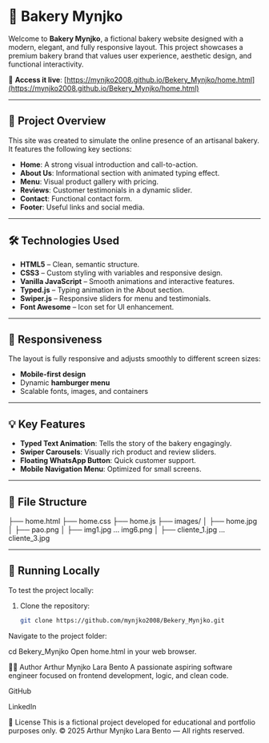 # 🥐 Bakery Mynjko

Welcome to **Bakery Mynjko**, a fictional bakery website designed with a modern, elegant, and fully responsive layout. This project showcases a premium bakery brand that values user experience, aesthetic design, and functional interactivity.

🔗 **Access it live**: [https://mynjko2008.github.io/Bekery_Mynjko/home.html](https://mynjko2008.github.io/Bekery_Mynjko/home.html)

---

## 📌 Project Overview

This site was created to simulate the online presence of an artisanal bakery. It features the following key sections:

- **Home**: A strong visual introduction and call-to-action.
- **About Us**: Informational section with animated typing effect.
- **Menu**: Visual product gallery with pricing.
- **Reviews**: Customer testimonials in a dynamic slider.
- **Contact**: Functional contact form.
- **Footer**: Useful links and social media.

---

## 🛠️ Technologies Used

- **HTML5** – Clean, semantic structure.
- **CSS3** – Custom styling with variables and responsive design.
- **Vanilla JavaScript** – Smooth animations and interactive features.
- **Typed.js** – Typing animation in the About section.
- **Swiper.js** – Responsive sliders for menu and testimonials.
- **Font Awesome** – Icon set for UI enhancement.

---

## 📱 Responsiveness

The layout is fully responsive and adjusts smoothly to different screen sizes:

- **Mobile-first design**
- Dynamic **hamburger menu**
- Scalable fonts, images, and containers

---

## 💡 Key Features

- **Typed Text Animation**: Tells the story of the bakery engagingly.
- **Swiper Carousels**: Visually rich product and review sliders.
- **Floating WhatsApp Button**: Quick customer support.
- **Mobile Navigation Menu**: Optimized for small screens.

---

## 📂 File Structure


├── home.html
├── home.css
├── home.js
├── images/
│ ├── home.jpg
│ ├── pao.png
│ ├── img1.jpg ... img6.png
│ ├── cliente_1.jpg ... cliente_3.jpg


---

## 🚀 Running Locally

To test the project locally:

1. Clone the repository:
   ```bash
   git clone https://github.com/mynjko2008/Bekery_Mynjko.git
Navigate to the project folder:

cd Bekery_Mynjko
Open home.html in your web browser.

👨‍💻 Author
Arthur Mynjko Lara Bento
A passionate aspiring software engineer focused on frontend development, logic, and clean code.

GitHub

LinkedIn

📝 License
This is a fictional project developed for educational and portfolio purposes only.
© 2025 Arthur Mynjko Lara Bento — All rights reserved.
